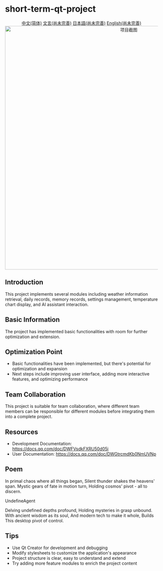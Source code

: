 # short-term-qt-project

<div align="center">
    <a href="README.md" alt="中文" width="800">中文(简体)</a>
    <a href="README_LZH.md" alt="文言" width="800">文言(尚未完善)</a>
    <a href="README_JP.md" alt="日本語" width="800">日本語(尚未完善)</a>
    <a href="README_EN.md" alt="English" width="800">English(尚未完善)</a>
</div>

<div align="center">
    <img src="resources/icons/main.ico" alt="项目截图" width="800">
</div>

## Introduction

This project implements several modules including weather information retrieval, daily records, memory records, settings management, temperature chart display, and AI assistant interaction.

## Basic Information

The project has implemented basic functionalities with room for further optimization and extension.

## Optimization Point

- Basic functionalities have been implemented, but there's potential for optimization and expansion
- Next steps include improving user interface, adding more interactive features, and optimizing performance

## Team Collaboration

This project is suitable for team collaboration, where different team members can be responsible for different modules before integrating them into a complete project.

## Resources

- Development Documentation: <https://docs.qq.com/doc/DWFVsdkFXRU50d05i>
- User Documentation: <https://docs.qq.com/doc/DWGtrcmdKb0NmUVNp>

## Poem

In primal chaos where all things began,
Silent thunder shakes the heavens' span.
Mystic gears of fate in motion turn,
Holding cosmos' pivot - all to discern.

UndefineAgent  

Delving undefined depths profound,
Holding mysteries in grasp unbound.
With ancient wisdom as its soul,
And modern tech to make it whole,
Builds
This desktop pivot of control.

## Tips

- Use Qt Creator for development and debugging
- Modify stylesheets to customize the application's appearance
- Project structure is clear, easy to understand and extend
- Try adding more feature modules to enrich the project content
